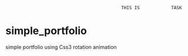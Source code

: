 





                                                THIS IS            TASK




# simple_portfolio
simple portfolio using Css3 rotation animation


